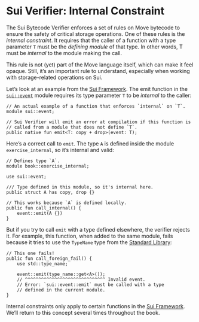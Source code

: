 # Sui Verifier: Internal Constraint

The Sui Bytecode Verifier enforces a set of rules on Move bytecode to ensure the safety of critical
storage operations. One of these rules is the _internal constraint_. It requires that the caller of
a function with a type parameter `T` must be the _defining module_ of that type. In other words, T
must be _internal_ to the module making the call.

This rule is not (yet) part of the Move language itself, which can make it feel opaque. Still, it’s
an important rule to understand, especially when working with storage-related operations on Sui.

Let’s look at an example from the [Sui Framework][sui-framework]. The emit function in the
[`sui::event`][event] module requires its type parameter `T` to be _internal_ to the caller:

```move
// An actual example of a function that enforces `internal` on `T`.
module sui::event;

// Sui Verifier will emit an error at compilation if this function is
// called from a module that does not define `T`.
public native fun emit<T: copy + drop>(event: T);
```

Here’s a correct call to `emit`. The type `A` is defined inside the module `exercise_internal`, so
it’s internal and valid:

```move
// Defines type `A`.
module book::exercise_internal;

use sui::event;

/// Type defined in this module, so it's internal here.
public struct A has copy, drop {}

// This works because `A` is defined locally.
public fun call_internal() {
    event::emit(A {})
}
```

But if you try to call `emit` with a type defined elsewhere, the verifier rejects it. For example,
this function, when added to the same module, fails because it tries to use the `TypeName` type from
the [Standard Library][move-stdlib]:

```move
// This one fails!
public fun call_foreign_fail() {
    use std::type_name;

    event::emit(type_name::get<A>());
    // ^^^^^^^^^^^^^^^^^^^^^^^^^^^^^^ Invalid event.
    // Error: `sui::event::emit` must be called with a type
    // defined in the current module.
}
```

Internal constraints only apply to certain functions in the [Sui Framework][sui-framework]. We’ll
return to this concept several times throughout the book.

[sui-framework]: ./../programmability/sui-framework.md
[move-stdlib]: ./../move-basics/standard-library.md
[event]: ./../programmability/events.md
[reflection]: ./../move-basics/type-reflection.md

